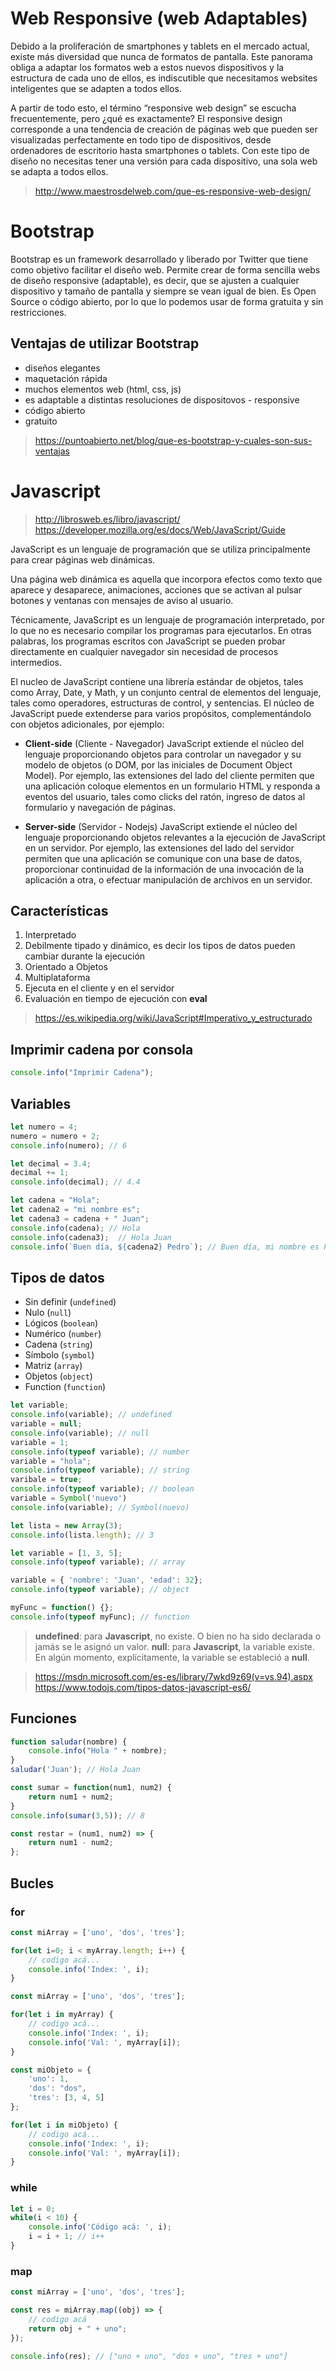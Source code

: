 # Web Responsive (web Adaptables)

Debido a la proliferación de smartphones y tablets en el mercado actual, existe más diversidad que nunca de formatos de pantalla. Este panorama obliga a adaptar los formatos web a estos nuevos dispositivos y la estructura de cada uno de ellos, es indiscutible que necesitamos websites inteligentes que se adapten a todos ellos.

A partir de todo esto, el término “responsive web design” se escucha frecuentemente, pero ¿qué es exactamente? El responsive design corresponde a una tendencia de creación de páginas web que pueden ser visualizadas perfectamente en todo tipo de dispositivos, desde ordenadores de escritorio hasta smartphones o tablets. Con este tipo de diseño no necesitas tener una versión para cada dispositivo, una sola web se adapta a todos ellos.

> http://www.maestrosdelweb.com/que-es-responsive-web-design/

# Bootstrap

Bootstrap es un framework desarrollado y liberado por Twitter que tiene como objetivo facilitar el diseño web. Permite crear de forma sencilla webs de diseño responsive (adaptable), es decir, que se ajusten a cualquier dispositivo y tamaño de pantalla y siempre se vean igual de bien. Es Open Source o código abierto, por lo que lo podemos usar de forma gratuita y sin restricciones.

## Ventajas de utilizar Bootstrap

+ diseños elegantes
+ maquetación rápida
+ muchos elementos web (html, css, js)
+ es adaptable a distintas resoluciones de dispositovos - responsive
+ código abierto
+ gratuito

>  https://puntoabierto.net/blog/que-es-bootstrap-y-cuales-son-sus-ventajas

# Javascript

> http://librosweb.es/libro/javascript/
> https://developer.mozilla.org/es/docs/Web/JavaScript/Guide

JavaScript es un lenguaje de programación que se utiliza principalmente para crear páginas web dinámicas.

Una página web dinámica es aquella que incorpora efectos como texto que aparece y desaparece, animaciones, acciones que se activan al pulsar botones y ventanas con mensajes de aviso al usuario.

Técnicamente, JavaScript es un lenguaje de programación interpretado, por lo que no es necesario compilar los programas para ejecutarlos. En otras palabras, los programas escritos con JavaScript se pueden probar directamente en cualquier navegador sin necesidad de procesos intermedios.

El nucleo de JavaScript contiene una librería estándar de objetos, tales como  Array, Date, y Math, y un conjunto central de elementos del lenguaje, tales como operadores, estructuras de control, y sentencias. El núcleo de JavaScript puede extenderse para varios propósitos, complementándolo con objetos adicionales, por ejemplo:

+ **Client-side** (Cliente - Navegador) JavaScript extiende el núcleo del lenguaje proporcionando objetos para controlar un navegador y su modelo de objetos (o DOM, por las iniciales de Document Object Model). Por ejemplo, las extensiones del lado del cliente permiten que una aplicación coloque elementos en un formulario HTML y responda a eventos del usuario, tales como clicks del ratón, ingreso de datos al formulario y navegación de páginas.

+ **Server-side** (Servidor - Nodejs) JavaScript extiende el núcleo del lenguaje proporcionando objetos relevantes a la ejecución de JavaScript en un servidor. Por ejemplo, las extensiones del lado del servidor permiten que una aplicación se comunique con una base de datos, proporcionar continuidad de la información de una invocación de la aplicación a otra, o efectuar manipulación de archivos en un servidor.


## Características

1. Interpretado
2. Debilmente tipado y dinámico, es decir los tipos de datos pueden cambiar durante la ejecución
3. Orientado a Objetos
4. Multiplataforma
5. Ejecuta en el cliente y en el servidor
6. Evaluación en tiempo de ejecución con **eval**


> https://es.wikipedia.org/wiki/JavaScript#Imperativo_y_estructurado

## Imprimir cadena por consola

```javascript
console.info("Imprimir Cadena");
```
## Variables

```javascript
let numero = 4;
numero = numero + 2;
console.info(numero); // 6

let decimal = 3.4;
decimal += 1; 
console.info(decimal); // 4.4

let cadena = "Hola";
let cadena2 = "mi nombre es";
let cadena3 = cadena + " Juan";
console.info(cadena); // Hola
console.info(cadena3);  // Hola Juan
console.info(`Buen día, ${cadena2} Pedro`); // Buen día, mi nombre es Pedro

```

## Tipos de datos

-   Sin definir (`undefined`)
-   Nulo (`null`)
-   Lógicos (`boolean`)
-   Numérico (`number`)
-   Cadena (`string`)
-   Símbolo (`symbol`)
-   Matriz (`array`)
-   Objetos (`object`)
-  Function (`function`)

```javascript
let variable;
console.info(variable); // undefined
variable = null;
console.info(variable); // null
variable = 1;
console.info(typeof variable); // number
variable = "hola";
console.info(typeof variable); // string
varibale = true;
console.info(typeof variable); // boolean
variable = Symbol('nuevo')
console.info(variable); // Symbol(nuevo)

let lista = new Array(3);
console.info(lista.length); // 3
```

```javascript
let variable = [1, 3, 5];
console.info(typeof variable); // array

variable = { 'nombre': 'Juan', 'edad': 32};
console.info(typeof variable); // object

myFunc = function() {};
console.info(typeof myFunc); // function

```

> **undefined**: para **Javascript**, no existe. O bien no ha sido declarada o jamás se le asignó un valor. **null**: para **Javascript**, la variable existe. En algún momento, explícitamente, la variable se estableció a **null**.

> https://msdn.microsoft.com/es-es/library/7wkd9z69(v=vs.94).aspx
> https://www.todojs.com/tipos-datos-javascript-es6/

## Funciones

```javascript
function saludar(nombre) {
	console.info("Hola " + nombre);
}
saludar('Juan'); // Hola Juan

const sumar = function(num1, num2) {
	return num1 + num2;
}
console.info(sumar(3,5)); // 8

const restar = (num1, num2) => {
	return num1 - num2;
};
```

## Bucles

### for

```javascript
const miArray = ['uno', 'dos', 'tres'];

for(let i=0; i < myArray.length; i++) {
    // codigo acá...
    console.info('Index: ', i);
}
```

```javascript
const miArray = ['uno', 'dos', 'tres'];

for(let i in myArray) {
    // codigo acá...
    console.info('Index: ', i);
    console.info('Val: ', myArray[i]);
}
```

```javascript
const miObjeto = {
    'uno': 1, 
    'dos': "dos",
    'tres': [3, 4, 5]
};

for(let i in miObjeto) {
    // codigo acá...
    console.info('Index: ', i);
    console.info('Val: ', myArray[i]);
}
```

### while

```javascript
let i = 0;
while(i < 10) {
    console.info('Código acá: ', i);
    i = i + 1; // i++
}
```

### map

```javascript
const miArray = ['uno', 'dos', 'tres'];

const res = miArray.map((obj) => {
    // codigo acá
    return obj + " + uno";
});

console.info(res); // ["uno + uno", "dos + uno", "tres + uno"]
```
